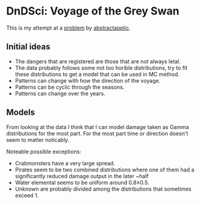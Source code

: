 # DnDSci: Voyage of the Grey Swan
This is my attempt at a [problem](https://www.lesswrong.com/posts/S3LKfRtYxhjXyWHgN/d-and-d-sci-april-2021-voyages-of-the-gray-swan) by [abstractapplic](https://www.lesswrong.com/users/abstractapplic).

## Initial ideas
 * The dangers that are registered are those that are not always letal.
 * The data probably follows some not too horible distributions, try to fit these distributions to get a model that can be used in MC method.
 * Patterns can change with how the direction of the voyage.
 * Patterns can be cyclic through the seasons.
 * Patterns can change over the years.

## Models
From looking at the data I think that I can model damage taken as Gamma distributions for the most part. For the most part time or direction doesn't seem to matter noticably.

Noteable possible exceptions:
 * Crabmonsters have a very large spread.
 * Pirates seem to be two combined distributions where one of them had a significantly reduced damage output in the later ~half
 * Water elemental seems to be uniform around 0.8±0.5.
 * Unknown are probably divided among the distributions that sometimes exceed 1.

